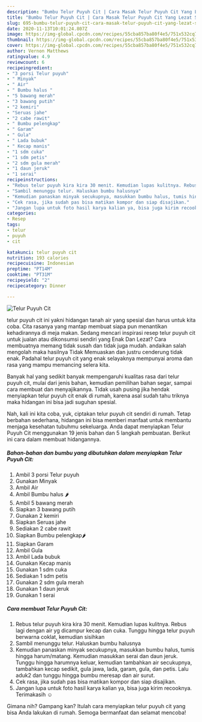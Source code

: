```yaml
---
description: "Bumbu Telur Puyuh Cit | Cara Masak Telur Puyuh Cit Yang Lezat Sekali"
title: "Bumbu Telur Puyuh Cit | Cara Masak Telur Puyuh Cit Yang Lezat Sekali"
slug: 695-bumbu-telur-puyuh-cit-cara-masak-telur-puyuh-cit-yang-lezat-sekali
date: 2020-11-13T10:01:24.807Z
image: https://img-global.cpcdn.com/recipes/55cba857ba80f4e5/751x532cq70/telur-puyuh-cit-foto-resep-utama.jpg
thumbnail: https://img-global.cpcdn.com/recipes/55cba857ba80f4e5/751x532cq70/telur-puyuh-cit-foto-resep-utama.jpg
cover: https://img-global.cpcdn.com/recipes/55cba857ba80f4e5/751x532cq70/telur-puyuh-cit-foto-resep-utama.jpg
author: Vernon Matthews
ratingvalue: 4.9
reviewcount: 6
recipeingredient:
- "3 porsi Telur puyuh"
- " Minyak"
- " Air"
- " Bumbu halus "
- "5 bawang merah"
- "3 bawang putih"
- "2 kemiri"
- "Seruas jahe"
- "2 cabe rawit"
- " Bumbu pelengkap"
- " Garam"
- " Gula"
- " Lada bubuk"
- " Kecap manis"
- "1 sdm cuka"
- "1 sdm petis"
- "2 sdm gula merah"
- "1 daun jeruk"
- "1 serai"
recipeinstructions:
- "Rebus telur puyuh kira kira 30 menit. Kemudian lupas kulitnya. Rebus lagi dengan air yg dicampur kecap dan cuka. Tunggu hingga telur puyuh berwarna coklat, kemudian sisihkan"
- "Sambil menunggu telur. Haluskan bumbu halusnya"
- "Kemudian panaskan minyak secukupnya, masukkan bumbu halus, tumis hingga harum/matang. Kemudian masukkan serai dan daun jeruk. Tunggu hingga harumnya keluar, kemudian tambahkan air secukupnya, tambahkan kecap sedikit, gula jawa, lada, garam, gula, dan petis. Lalu aduk2 dan tunggu hingga bumbu meresap dan air surut."
- "Cek rasa, jika sudah pas bisa matikan kompor dan siap disajikan."
- "Jangan lupa untuk foto hasil karya kalian ya, bisa juga kirim recooknya. Terimakasih ☺️"
categories:
- Resep
tags:
- telur
- puyuh
- cit

katakunci: telur puyuh cit 
nutrition: 193 calories
recipecuisine: Indonesian
preptime: "PT14M"
cooktime: "PT31M"
recipeyield: "2"
recipecategory: Dinner

---
```



![Telur Puyuh Cit](https://img-global.cpcdn.com/recipes/55cba857ba80f4e5/751x532cq70/telur-puyuh-cit-foto-resep-utama.jpg)


telur puyuh cit ini yakni hidangan tanah air yang spesial dan harus untuk kita coba. Cita rasanya yang mantap membuat siapa pun menantikan kehadirannya di meja makan.
Sedang mencari inspirasi resep telur puyuh cit untuk jualan atau dikonsumsi sendiri yang Enak Dan Lezat? Cara membuatnya memang tidak susah dan tidak juga mudah. andaikan salah mengolah maka hasilnya Tidak Memuaskan dan justru cenderung tidak enak. Padahal telur puyuh cit yang enak selayaknya mempunyai aroma dan rasa yang mampu memancing selera kita.

Banyak hal yang sedikit banyak mempengaruhi kualitas rasa dari telur puyuh cit, mulai dari jenis bahan, kemudian pemilihan bahan segar, sampai cara membuat dan menyajikannya. Tidak usah pusing jika hendak menyiapkan telur puyuh cit enak di rumah, karena asal sudah tahu triknya maka hidangan ini bisa jadi suguhan spesial.




Nah, kali ini kita coba, yuk, ciptakan telur puyuh cit sendiri di rumah. Tetap berbahan sederhana, hidangan ini bisa memberi manfaat untuk membantu menjaga kesehatan tubuhmu sekeluarga. Anda dapat menyiapkan Telur Puyuh Cit menggunakan 19 jenis bahan dan 5 langkah pembuatan. Berikut ini cara dalam membuat hidangannya.

<!--inarticleads1-->

##### Bahan-bahan dan bumbu yang dibutuhkan dalam menyiapkan Telur Puyuh Cit:

1. Ambil 3 porsi Telur puyuh
1. Gunakan  Minyak
1. Ambil  Air
1. Ambil  Bumbu halus 🌶️
1. Ambil 5 bawang merah
1. Siapkan 3 bawang putih
1. Gunakan 2 kemiri
1. Siapkan Seruas jahe
1. Sediakan 2 cabe rawit
1. Siapkan  Bumbu pelengkap🌶️
1. Siapkan  Garam
1. Ambil  Gula
1. Ambil  Lada bubuk
1. Gunakan  Kecap manis
1. Gunakan 1 sdm cuka
1. Sediakan 1 sdm petis
1. Gunakan 2 sdm gula merah
1. Gunakan 1 daun jeruk
1. Gunakan 1 serai




<!--inarticleads2-->

##### Cara membuat Telur Puyuh Cit:

1. Rebus telur puyuh kira kira 30 menit. Kemudian lupas kulitnya. Rebus lagi dengan air yg dicampur kecap dan cuka. Tunggu hingga telur puyuh berwarna coklat, kemudian sisihkan
1. Sambil menunggu telur. Haluskan bumbu halusnya
1. Kemudian panaskan minyak secukupnya, masukkan bumbu halus, tumis hingga harum/matang. Kemudian masukkan serai dan daun jeruk. Tunggu hingga harumnya keluar, kemudian tambahkan air secukupnya, tambahkan kecap sedikit, gula jawa, lada, garam, gula, dan petis. Lalu aduk2 dan tunggu hingga bumbu meresap dan air surut.
1. Cek rasa, jika sudah pas bisa matikan kompor dan siap disajikan.
1. Jangan lupa untuk foto hasil karya kalian ya, bisa juga kirim recooknya. Terimakasih ☺️




Gimana nih? Gampang kan? Itulah cara menyiapkan telur puyuh cit yang bisa Anda lakukan di rumah. Semoga bermanfaat dan selamat mencoba!
